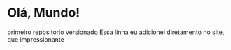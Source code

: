 # Olá, Mundo!
 primeiro repositorio versionado
Essa linha eu adicionei diretamento no site, que impressionante

